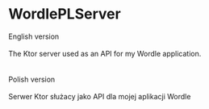 # WordlePLServer

English version<br>
<br>
The Ktor server used as an API for my Wordle application.
<br><br><br>
Polish version<br>
<br>
Serwer Ktor służacy jako API dla mojej aplikacji Wordle
